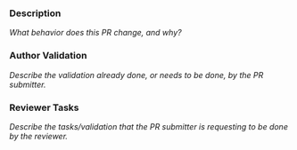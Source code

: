 ### Description 

<!-- https://confluentinc.atlassian.net/browse/DEVX- -->

_What behavior does this PR change, and why?_


### Author Validation

_Describe the validation already done, or needs to be done, by the PR submitter._

<!-- Uncomment any of the following that are required -->
<!-- - [ ] Documentation -->
<!-- - [ ] ccloud/beginner-cloud -->
<!-- - [ ] ccloud/ccloud-stack -->
<!-- - [ ] clickstream -->
<!-- - [ ] clients/avro -->
<!-- - [ ] clients/cloud -->
<!-- - [ ] cloud-etl -->
<!-- - [ ] connect-streams-pipeline -->
<!-- - [ ] cp-quickstart -->
<!-- - [ ] kubernetes/gke-base -->
<!-- - [ ] kubernetes/replicator-gke-cc -->
<!-- - [ ] microservices-orders -->
<!-- - [ ] multi-datacenter -->
<!-- - [ ] multiregion -->
<!-- - [ ] replicator-schema-translation -->
<!-- - [ ] replicator-security -->
<!-- - [ ] security/rbac -->
<!-- - [ ] security/secret-protection -->


### Reviewer Tasks

_Describe the tasks/validation that the PR submitter is requesting to be done by the reviewer._

<!-- Uncomment any of the following that are required -->
<!-- - [ ] Documentation -->
<!-- - [ ] ccloud/beginner-cloud -->
<!-- - [ ] ccloud/ccloud-stack -->
<!-- - [ ] clickstream -->
<!-- - [ ] clients/avro -->
<!-- - [ ] clients/cloud -->
<!-- - [ ] cloud-etl -->
<!-- - [ ] connect-streams-pipeline -->
<!-- - [ ] cp-quickstart -->
<!-- - [ ] kubernetes/gke-base -->
<!-- - [ ] kubernetes/replicator-gke-cc -->
<!-- - [ ] microservices-orders -->
<!-- - [ ] multi-datacenter -->
<!-- - [ ] multiregion -->
<!-- - [ ] replicator-schema-translation -->
<!-- - [ ] replicator-security -->
<!-- - [ ] security/rbac -->
<!-- - [ ] security/secret-protection -->
